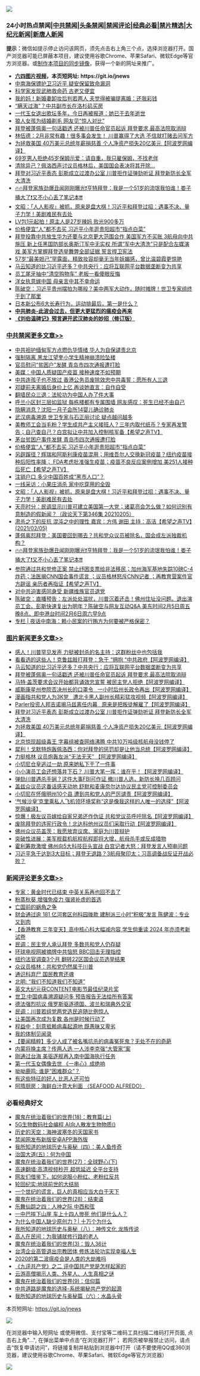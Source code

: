 ![](https://raw.githubusercontent.com/fqnews/bnews/master/64photo/fqnews-qr.jpg)

<div id="tt">
<h3>24小时热点禁闻|<a href="#%E4%B8%AD%E5%85%B1%E7%A6%81%E9%97%BB%E6%9B%B4%E5%A4%9A%E6%96%87%E7%AB%A0">中共禁闻</a>|<a href="#%E5%9B%BE%E7%89%87%E6%96%B0%E9%97%BB%E6%9B%B4%E5%A4%9A%E6%96%87%E7%AB%A0">头条禁闻</a>|<a href="#%E6%96%B0%E9%97%BB%E8%AF%84%E8%AE%BA%E6%9B%B4%E5%A4%9A%E6%96%87%E7%AB%A0">禁闻评论|<a href="#%E5%BF%85%E7%9C%8B%E7%BB%8F%E5%85%B8%E5%A5%BD%E6%96%87">经典必看|<a href="/video.md#%E7%A6%81%E7%89%87%E7%B2%BE%E9%80%89">禁片精选</a>|<a href="https://github.com/fqnews/djy/blob/master/gb/nf1351518.md#1">大纪元新闻</a>|<a href="https://github.com/fqnews/ntdtv/blob/master/gb/prog204.md#1">新唐人新闻</a></h3>
<div><b>提示：</b>微信如提示停止访问该网页，须先点击右上角三个点，选择浏览器打开。国产浏览器可能已屏蔽本项目，建议使用谷歌Chrome、苹果Safari、微软Edge等官方浏览器。或<a href="https://github.com/fqnews/bnews/blob/master/%E5%88%B6%E4%BD%9Cgit%E7%A6%81%E9%97%BB%E9%95%9C%E5%83%8F.md">制作本项目的同步镜像</a>，获得一个新的网址来推广。</div>
<ul>
<li><b><a href="http://d1.bdrive.tk/64.mp4" target="_blank">六四图片视频</a>，本页短网址: https://git.io/jnews</b></li>
<li><a href="/cbnews/20210205/1482222.md">中南海保镖护卫习近平 疑安保留致命漏洞</a></li>
<li><a href="/cnnews/20210206/1482419.md">科学家发现武肺救命药 古老又便宜</a></li>
<li><a href="/cbnews/20210206/1482399.md">我的妈！新婚妻卸妆后判若两人 夫觉得被骗提离婚：还我彩钱</a></li>
<li><a href="/cnnews/20210205/1482081.md">“瞒天过海”？中共副市长在洛杉矶买房</a></li>
<li><a href="/yule/20210206/1482356.md">一代玉女退出歌坛多年，今日再被报道：她已于去年逝世</a></li>
<li><a href="/headline/20210206/1482330.md">狼人女孩为结婚剃毛 网友见“惊人对比”</a></li>
<li><a href="/topimagenews/20210206/1482318.md">拜登被蓬佩奥一句话戳透 还被川普任命官员起诉 拜登要求,最高法院取消辩</a></li>
<li><a href="/bannedvideo/20210206/1482341.md">林伍德：2月非常有趣！很多事会发生！ 川普赢得了大选  不信就打赌去问军方</a></li>
<li><a href="/topimagenews/20210205/1482080.md">为拯救美国 40万美元总统年薪捐慈善 个人净资产损失20亿美元【阿波罗网编译】</a></li>
<li><a href="/lifebaike/20210206/1482528.md">69岁男人拒绝45岁保姆示爱：请自重，我只雇保姆，不找老伴</a></li>
<li><a href="/worldnews/usa/20210205/1482113.md">清除异己？佩洛西声讨议员格林后，美国国会表决将其开除…</a></li>
<li><a href="/topimagenews/20210205/1482097.md">拜登对习近平表态 彭斯成立过渡办公室 川普拒作证弹劾听证 拜登新防长全军大清洗</a></li>
<li><a href="/cbnews/20210206/1482472.md">🔥🔥拜登家族劲爆丑闻刚刚曝光❗亨特拜登：我是一个51岁的流氓我怕谁！娄子捅大了❗又不小心丢了笔记本❗❗</a></li>
<li><a href="/cbnews/20210206/1482523.md">文昭：「人人影视」被抓，原来是盘大棋！习近平和拜登过招：遇事不决、量子力学！美剧难民有去处</a></li>
<li><a href="/cbnews/20210205/1482121.md">LV包1元起拍！原主人是27岁辣妈 败光900多万</a></li>
<li><a href="/cbnews/20210206/1482627.md">价格便宜“人”都不去买 习近平小年逛贵阳超市“指点白菜”</a></li>
<li><a href="/bannedvideo/20210206/1482352.md">拜登投靠中共放生华为还要与北京更大范围合作  美国军方不买账 3航母向中共施压  新上任黑国防部长奥斯汀军中无实权  所谓“军中大清洗”只是配合左媒演戏 美军方掌握拜登选举舞弊全部证据 誓言捍卫宪法</a></li>
<li><a href="/yule/20210206/1482357.md">57岁“最美妲己”罕露面，精致妆容却毫无当年妖媚感，曾比温碧霞更惊艳</a></li>
<li><a href="/topimagenews/20210206/1482626.md">马云知道的比习近平还多？中共央行：应将互联网平台数据垄断变为共享</a></li>
<li><a href="/cbnews/20210205/1482098.md">员工尾牙抽中“清空购物车” 老板一看傻眼反悔</a></li>
<li><a href="/lifebaike/20210205/1482126.md">洋女执意嫁中国 母亲言中其不幸命运</a></li>
<li><a href="/cbnews/20210205/1482137.md">陈破空：习近平贵州摆拍为哪般？美中两军大动作，随时摊牌！世卫专家组终于到了那里</a></li>
<li><a href="/health/20210206/1482617.md">日本新公布6大长寿行为，运动排最后，第一是什么？</a></li>
<li><b><a href="/comments/20200211/1275071.md" target="_blank">中共肺炎-此波会过去，但更大更猛烈的瘟疫会再来</a></b></li>
<li><b><a href="/comments/20200207/1272816.md" target="_blank">《刘伯温碑记》预言避开武汉肺炎的妙招（修订版）</a></b></li>
</ul>
</div>

<div class="catlist">
<h3><a href="/cbnews/" target="_blank">中共禁闻</a><span><a href="/cbnews/" target="_blank" rel="nofollow">更多文章>></a></span></h3>
<ul>
<li><a href="/cbnews/20210206/1482747.md" target="_blank">中共袒护缅甸军方点燃仇华情绪 华人为自保谴责北京</a></li>
<li><a href="/cbnews/20210206/1482743.md" target="_blank">强制隔离 黑龙江望奎小学生精神崩溃险坠楼</a></li>
<li><a href="/cbnews/20210206/1482738.md" target="_blank">官员慰问“贫困户”发酵 青岛市四次通报遭打脸</a></li>
<li><a href="/cbnews/20210206/1482737.md" target="_blank">美媒：中国人质疑国产疫苗 接种速度不如预期</a></li>
<li><a href="/cbnews/20210206/1482736.md" target="_blank">中共连孩子也不放过 香港公务员废除效忠中共毒誓：愿所有人三退</a></li>
<li><a href="/cbnews/20210206/1482706.md" target="_blank">邓婕前夫离婚后身价上亿 再谈她直言：自作自受</a></li>
<li><a href="/cbnews/20210206/1482705.md" target="_blank">翻墙民众三退：法轮功为中国人办了件大事</a></li>
<li><a href="/cbnews/20210206/1482704.md" target="_blank">呼兰小区封三层如监狱 每栋楼都有专属围墙 网友感叹：死生已经不由自己</a></li>
<li><a href="/cbnews/20210206/1482689.md" target="_blank">隐瞒消息？沈阳一月子会所14婴儿确诊肺炎</a></li>
<li><a href="/cbnews/20210206/1482682.md" target="_blank">武汉病毒溯源 世卫专家与石正丽讨论 疑点越问越多</a></li>
<li><a href="/cbnews/20210206/1482656.md" target="_blank">美教师工会当毛粉？学生成共产主义接班人？三年内取代纸币？专家再发警告；自己查自己？白宫拟让中共加入控制核军备【希望之声TV】</a></li>
<li><a href="/cbnews/20210206/1482640.md" target="_blank">茅台贫困户事件发酵 青岛市四次通报遭打脸</a></li>
<li><a href="/cbnews/20210206/1482627.md" target="_blank">价格便宜“人”都不去买 习近平小年逛贵阳超市“指点白菜”</a></li>
<li><a href="/cbnews/20210206/1482600.md" target="_blank">另辟蹊径？辉瑞和阿斯利康疫苗混用；用维吾尔人交换新冠疫苗？纽约疫苗接种后阳性率降； FDA考虑批准强生疫苗；疫苗不良反应案例增加 美251人接种后死亡【希望之声TV】</a></li>
<li><a href="/cbnews/20210206/1482580.md" target="_blank">注销户口 多少中国百姓成“黑市人口”？</a></li>
<li><a href="/cbnews/20210206/1482542.md" target="_blank">一线采访：小果庄消杀 家中吃穿用的全毁</a></li>
<li><a href="/cbnews/20210206/1482523.md" target="_blank">文昭：「人人影视」被抓，原来是盘大棋！习近平和拜登过招：遇事不决、量子力学！美剧难民有去处</a></li>
<li><a href="/cbnews/20210206/1482521.md" target="_blank">天亮时分：民调显示川普可建立美国第一大党；诸葛亮会怎么做？如何识别有意制造的假新闻？（政论天下第346集 20210205）</a></li>
<li><a href="/cbnews/20210206/1482503.md" target="_blank">肃杀之下的反抗  混沌之中的理性   嘉宾：方伟 谢田   主持：高洁【希望之声TV】(2021/02/05)</a></li>
<li><a href="/cbnews/20210206/1482501.md" target="_blank">蓬佩奥怼拜登：美国要回到哪去？共和党众议员被除名，国会成左派独裁机构？</a></li>
<li><a href="/cbnews/20210206/1482472.md" target="_blank">🔥🔥拜登家族劲爆丑闻刚刚曝光❗亨特拜登：我是一个51岁的流氓我怕谁！娄子捅大了❗又不小心丢了笔记本❗❗</a></li>
<li><a href="/cbnews/20210206/1482447.md" target="_blank">参院通过共和党修正案 禁止纾困支票给非法移民；加州海军基地失踪10磅C-4炸药；法医揭CNN国会事件谎言 ；议员格林怒斥CNN记者 ；再教育营案件官方辟谣 亲历者再指证【希望之声TV】</a></li>
<li><a href="/cbnews/20210206/1482428.md" target="_blank">对中共迫害感同身受 新疆维族官员退党</a></li>
<li><a href="/cbnews/20210206/1482427.md" target="_blank">陈破空：直播预告：左派处处滋扰，川普沉着还击！佛州住址没问题。退出演员工会。彭斯快速复出为明年？陈破空与网友互动Q&amp;A 美东时间2月5日周五晚8点、即中港台时间2月6日周六早9点</a></li>
<li><a href="/cbnews/20210206/1482422.md" target="_blank">专栏 | 夜话中南海：赖小民案的行贿方为何要被严格保密？</a></li>

</ul>
</div>
<div class="catlist">
<h3><a href="/topimagenews/" target="_blank">图片新闻</a><span><a href="/topimagenews/" target="_blank" rel="nofollow">更多文章>></a></span></h3>
<ul>
<li><a href="/topimagenews/20210206/1482681.md" target="_blank">感人！川普罕见发声 力挺被封杀的名主持：这群粉丝中也包括我</a></li>
<li><a href="/topimagenews/20210206/1482679.md" target="_blank">看看选的这些人！克鲁兹敲打拜登：急于 &#8220;拥抱 &#8220;中共政府【阿波罗网编译】</a></li>
<li><a href="/topimagenews/20210206/1482626.md" target="_blank">马云知道的比习近平还多？中共央行：应将互联网平台数据垄断变为共享</a></li>
<li><a href="/topimagenews/20210206/1482318.md" target="_blank">拜登被蓬佩奥一句话戳透 还被川普任命官员起诉 拜登要求,最高法院取消辩</a></li>
<li><a href="/topimagenews/20210206/1482281.md" target="_blank">马特·盖茨要求会议开始都背诵效忠宣誓 被民主党人拒绝【阿波罗网编译】</a></li>
<li><a href="/topimagenews/20210205/1482180.md" target="_blank">威斯康星州参院否决州长的口罩令   一小时后州长政令再出【阿波罗网编译】</a></li>
<li><a href="/topimagenews/20210205/1482146.md" target="_blank">漫画指共和党人为3K党   遭北卡黑人副州长精彩猛攻视频【阿波罗网编译】</a></li>
<li><a href="/topimagenews/20210205/1482118.md" target="_blank">Parler投资人邦吉诺揭马兹离任内幕   原来是把叛徒解雇了【阿波罗网编译】</a></li>
<li><a href="/topimagenews/20210205/1482097.md" target="_blank">拜登对习近平表态 彭斯成立过渡办公室 川普拒作证弹劾听证 拜登新防长全军大清洗</a></li>
<li><a href="/topimagenews/20210205/1482080.md" target="_blank">为拯救美国 40万美元总统年薪捐慈善 个人净资产损失20亿美元【阿波罗网编译】</a></li>
<li><a href="/topimagenews/20210205/1482006.md" target="_blank">北京惊现超级毒王 字幕组被查网络沸腾 中共10万吨级核航母没钱停了</a></li>
<li><a href="/topimagenews/20210205/1482005.md" target="_blank">犀利！戈默特炮轰佩洛西：你对拜登的惩罚却是让他当总统【阿波罗网编译】</a></li>
<li><a href="/topimagenews/20210205/1481968.md" target="_blank">力挺格林 议员炮轰左派“无法无天” 【阿波罗网编译】</a></li>
<li><a href="/topimagenews/20210205/1481934.md" target="_blank">小切尼仓皇逃过一劫 原来她私下干了一件事</a></li>
<li><a href="/topimagenews/20210205/1481933.md" target="_blank">小小演员工会还想落井下石？ 川普大笔一挥：谁在乎！【阿波罗网编译】</a></li>
<li><a href="/topimagenews/20210205/1481637.md" target="_blank">弹劾川普遇杀手锏？这件大事FBI可作证 撤川普人选，新防长换几百顾问</a></li>
<li><a href="/topimagenews/20210204/1481482.md" target="_blank">盖兹众议员这番话感天动地 舒默和麦康奈尔达协议民主党可控制委员会</a></li>
<li><a href="/topimagenews/20210204/1481389.md" target="_blank">小切尼在怀俄明州10个县 遭到共和党人的严厉谴责【阿波罗网编译】</a></li>
<li><a href="/topimagenews/20210204/1481386.md" target="_blank">‘气候沙皇’克里乘私人飞机领环境奖称“这是像我这样的人唯一的选择”【阿波罗网编译】</a></li>
<li><a href="/topimagenews/20210204/1481340.md" target="_blank">惊爆！极左议员嫁给自家兄弟还作伪证 共和党议员呼吁除名【阿波罗网编译】</a></li>
<li><a href="/topimagenews/20210204/1481230.md" target="_blank">废除拜登的违宪行政令！北达科他州议员们采取行动【阿波罗网编译】</a></li>
<li><a href="/topimagenews/20210204/1481197.md" target="_blank">佛州众议员盖茨：我愿放弃议席、家庭为川普辩护</a></li>
<li><a href="/topimagenews/20210204/1481105.md" target="_blank">突破性进展：美军舰载机航程航程即将大增，航母杀手或反成猎物</a></li>
<li><a href="/topimagenews/20210204/1481077.md" target="_blank">霍利筹款激增 佛州向5大科技巨头宣战 白宫记者大怒：拜登发言人预审问题</a></li>
<li><a href="/topimagenews/20210204/1480996.md" target="_blank">习近平急于达到3大目标；拜登无退路？3航母聚印太；习高调备战反证开战必败？</a></li>

</ul>
</div>
<div class="catlist">
<h3><a href="/comments/" target="_blank">新闻评论</a><span><a href="/comments/" target="_blank" rel="nofollow">更多文章>></a></span></h3>
<ul>
<li><a href="/comments/20210206/1482742.md" target="_blank">专家：黄金时代已结束 中英关系再也回不去了</a></li>
<li><a href="/comments/20210206/1482741.md" target="_blank">粉蒸秋葵 增强免疫力 强肾补虚的首选</a></li>
<li><a href="/comments/20210206/1482712.md" target="_blank">亡国前的蜗角之争</a></li>
<li><a href="/comments/20210206/1482711.md" target="_blank">财会通过逾 181 亿河套区创科园拨款 建制派三小时“积极”发言 陈健波：专业又到肉</a></li>
<li><a href="/comments/20210206/1482710.md" target="_blank">【香港教育 三年变天】高中核心科大幅减内容 学生倘重读 2024 年亦须考新试卷</a></li>
<li><a href="/comments/20210206/1482673.md" target="_blank">民调：民主党人承认拜登 多数共和党人仍存疑</a></li>
<li><a href="/comments/20210206/1482666.md" target="_blank">环球电视网被摘牌中共恼怒 BBC回击无理指控</a></li>
<li><a href="/comments/20210206/1482655.md" target="_blank">纽约法官调查3个月 翻转22区国会议员选举结果</a></li>
<li><a href="/comments/20210206/1482654.md" target="_blank">众议员格林：共和党仍然属于川普</a></li>
<li><a href="/comments/20210206/1482633.md" target="_blank">通识科弃尸 国民教育还魂</a></li>
<li><a href="/comments/20210206/1482630.md" target="_blank">北明: “我们不知道我们不知道”</a></li>
<li><a href="/comments/20210206/1482604.md" target="_blank">英文大纪元获CONTENT电影节最佳纪录片奖</a></li>
<li><a href="/comments/20210206/1482601.md" target="_blank">世卫:中国病毒溯源疑问多 预告报告无法给所有答案</a></li>
<li><a href="/comments/20210206/1482599.md" target="_blank">德法强烈抗议 俄罗斯驱逐德国、波兰和瑞典外交官</a></li>
<li><a href="/comments/20210206/1482592.md" target="_blank">民调：川普若组党两党选民追随比例惊人</a></li>
<li><a href="/comments/20210206/1482591.md" target="_blank">让美国再次成为复数 各州是时候行动了</a></li>
<li><a href="/comments/20210206/1482590.md" target="_blank">程益中：刻意抵赖病毒起源地 既愚昧又卑劣</a></li>
<li><a href="/comments/20210206/1482589.md" target="_blank">我的体制见闻录</a></li>
<li><a href="/comments/20210206/1482588.md" target="_blank">【要闻精粹】多少人成了被名嘴坑杀的病毒冤死鬼？无处不在的奇葩</a></li>
<li><a href="/comments/20210206/1482575.md" target="_blank">内蒙将换主席？传两人选 一人涉李克强“大管家”案</a></li>
<li><a href="/comments/20210206/1482574.md" target="_blank">刚通过台海 美驱逐舰再入南中国海执行任务</a></li>
<li><a href="/comments/20210206/1482573.md" target="_blank">第一代玉女偶像去世 《一串心》成绝响</a></li>
<li><a href="/comments/20210206/1482561.md" target="_blank">呦呦鹿鸣: 谁是“困难群众”？</a></li>
<li><a href="/comments/20210206/1482559.md" target="_blank">有这些特征的好人 比恶人还可怕</a></li>
<li><a href="/comments/20210206/1482539.md" target="_blank">阿隋厨房：海鲜白汁意大利面 （SEAFOOD ALFREDO）</a></li>

</ul>
</div>

<div class="catlist">
<h3>必看经典好文</h3>
<ul>
<li><a href="/topimagenews/20180701/965109.md" target="_blank">魔鬼在统治着我们的世界(18)：教育篇(上)</a></li>
<li><a href="/topimagenews/20200527/1335347.md" target="_blank">5G生物数码社会编程 AI向人散发生物物质()</a></li>
<li><a href="/tculture/xiulian/20170318/732480.md" target="_blank">历史的天空：海神波塞冬的天国家书</a></li>
<li><a href="/comments/20200627/783266.md" target="_blank">禁闻网发布新版安卓APP海外版</a></li>
<li><a href="/tculture/xiulian/20170729/799172.md" target="_blank">我所知道的地球历史与奥秘（四）：美人鱼传奇</a></li>
<li><a href="/cbnews/20180311/913065.md" target="_blank">治国大道(五)：何为中国</a></li>
<li><a href="/comments/20181224/1052333.md" target="_blank">魔鬼在统治着我们的世界(27)：全球野心(下)</a></li>
<li><a href="/comments/20210202/1479954.md" target="_blank">高速翻墙:高清视频秒开 超低延迟 全平台支持</a></li>
<li><a href="/comments/20200712/1359630.md" target="_blank">网友们借鉴下，如何说服小粉红、老粉红反共</a></li>
<li><a href="/comments/20200920/582873.md" target="_blank">轮回纪实:地球前世的大结局</a></li>
<li><a href="/comments/20200621/1348067.md" target="_blank">一个世纪的谎言，巨人的真相应当大白于天下</a></li>
<li><a href="/comments/20181228/1054609.md" target="_blank">魔鬼在统治着我们的世界(28)：结束语</a></li>
<li><a href="/tculture/20190101/791144.md" target="_blank">乐舞仙踪之四：人神之际 中西和弦</a></li>
<li><a href="/cbnews/20200611/1343057.md" target="_blank">一中巴摔下山崖 车上十四人惨死 他们是什么人？</a></li>
<li><a href="/ssgc/20200715/1360940.md" target="_blank">为什么中国人缺少原创力？| 十万个为什么</a></li>
<li><a href="/topimagenews/20180225/905380.md" target="_blank">我所知道的地球历史与奥秘（八）：神传文化 龙族传说</a></li>
<li><a href="/tculture/20121023/72121.md" target="_blank">高人在民间：为我铺就修行路的老人</a></li>
<li><a href="/topimagenews/20180521/945342.md" target="_blank">魔鬼在统治着我们的世界(3)：毁人36计</a></li>
<li><a href="/comments/20200528/1335859.md" target="_blank">台湾企业高管退出宗教团体 修炼法轮功实现幸福人生</a></li>
<li><a href="/comments/20200712/1359432.md" target="_blank">2020的第二波瘟疫会是人类的大劫难吗</a></li>
<li><a href="/bookonline/20131116/201055.md" target="_blank">《九评共产党》之二 评中国共产党是怎样起家的</a></li>
<li><a href="/comments/20200919/82684.md" target="_blank">云游高僧揭示人类、外星人、人生真相之谜</a></li>
<li><a href="/topimagenews/20180529/949649.md" target="_blank">魔鬼在统治着我们的世界(9)：信仰篇</a></li>
<li><a href="/comments/20181209/1044543.md" target="_blank">中共道路是魔鬼的选择-系统揭秘共产党的起源</a></li>
<li><a href="/cbnews/20171115/856086.md" target="_blank">我所知道的地球历史与奥秘篇（六）：水晶头骨</a></li>

</ul>
</div>

本页短网址: https://git.io/jnews

![](https://raw.githubusercontent.com/fqnews/bnews/master/64photo/fqnews-qr.jpg)

在浏览器中输入短网址 或使用微信、支付宝等二维码工具扫描二维码打开页面, 点击右上角"...", 在弹出菜单中点击“在浏览器打开”； 若网页被举报禁止访问，请点击“恢复申请访问”，将链接复制并粘贴到浏览器中打开（请不要使用QQ或360浏览器，建议使用谷歌Chrome、苹果Safari、微软Edge等官方浏览器）

![](https://raw.githubusercontent.com/fqnews/bnews/master/64photo/wx.jpg)